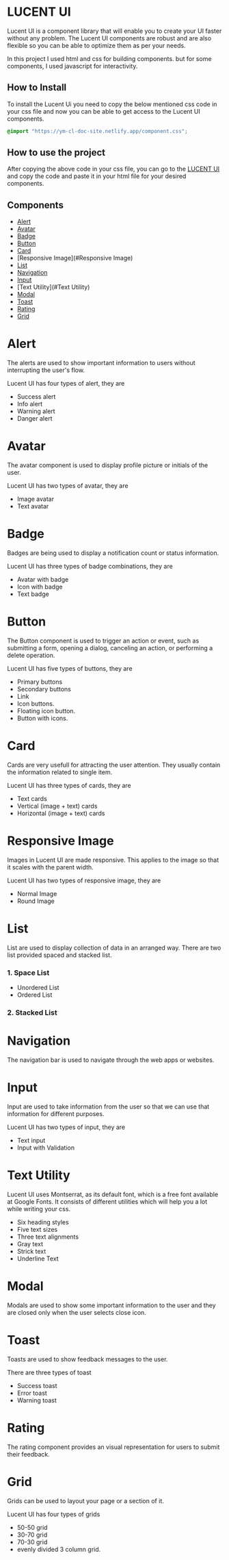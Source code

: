 # LUCENT UI

Lucent UI is a component library that will enable you to create your UI faster without any problem. The Lucent UI components are robust and are also flexible so you can be able to optimize them as per your needs.

In this project I used html and css for building components. but for some components, I used javascript for interactivity.

## How to Install

To install the Lucent Ui you need to copy the below mentioned css code in your css file and now you can be able to get access to the Lucent UI components.

```css
@import "https://ym-cl-doc-site.netlify.app/component.css";
```

## How to use the project

After copying the above code in your css file, you can go to the [LUCENT UI](http://ym-cl-dev.netlify.app) and copy the code and paste it in your html file for your desired components.

## Components

- [Alert](#Alert)
- [Avatar](#Avatar)
- [Badge](#Badge)
- [Button](#Button)
- [Card](#Card)
- [Responsive Image](#Responsive Image)
- [List](#List)
- [Navigation](#Navigation)
- [Input](#Inputs)
- [Text Utility](#Text Utility)
- [Modal](#Modal)
- [Toast](#Toast)
- [Rating](#Rating)
- [Grid](#Grid)


# Alert

The alerts are used to show  important information to users without interrupting the user's flow.

Lucent UI has four types of alert, they are
- Success alert
- Info alert
- Warning alert
- Danger alert


# Avatar

The avatar component is used to display profile picture or initials of the user.

Lucent UI has two types of avatar, they are

- Image avatar
- Text avatar


# Badge

Badges are being used to display a notification count or status information.

Lucent UI has three types of badge combinations, they are

- Avatar with badge
- Icon with badge
- Text badge


# Button

The Button component is used to trigger an action or event, such as submitting a form, opening a dialog, canceling an action, or performing a delete operation.

Lucent UI has five types of buttons, they are

- Primary buttons
- Secondary buttons
- Link
- Icon buttons.
- Floating icon button.
- Button with icons.


# Card

Cards are very usefull for attracting the user attention. They usually contain the information related to single item.

Lucent UI has three types of cards, they are

- Text cards
- Vertical (image + text) cards
- Horizontal (image + text) cards


# Responsive Image

Images in Lucent UI are made responsive. This applies to the image so that it scales with the parent width.

Lucent UI has two types of responsive image, they are

- Normal Image
- Round Image


# List

List are used to display collection of data in an arranged way. There are two list provided spaced and stacked list.

### 1. Space List

- Unordered List
- Ordered List

### 2. Stacked List


# Navigation

The navigation bar is used to navigate through the web apps or websites.


# Input

Input are used to take information from the user so that we can use that information for different purposes.

Lucent UI has two types of input, they are

- Text input
- Input with Validation


# Text Utility

Lucent UI uses Montserrat, as its default font, which is a free font available at Google Fonts. It consists of different utilities which will help you a lot while writing your css.

- Six heading styles
- Five text sizes
- Three text alignments
- Gray text
- Strick text
- Underline Text


# Modal

Modals are used to show some important information to the user and they are closed only when the user selects close icon.


# Toast

Toasts are used to show feedback messages to the user.

There are three types of toast

- Success toast
- Error toast
- Warning toast


# Rating

The rating component provides an visual representation for users to submit their feedback.


# Grid

Grids can be used to layout your page or a section of it.

Lucent UI has four types of grids

- 50-50 grid
- 30-70 grid
- 70-30 grid
- evenly divided 3 column grid.

